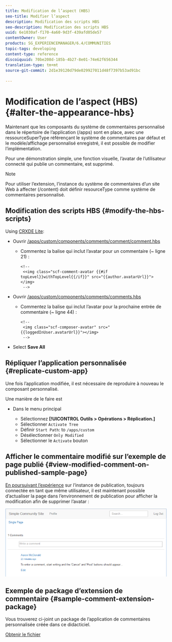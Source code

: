 ```yaml
---
title: Modification de l’aspect (HBS)
seo-title: Modifier l’aspect
description: Modification des scripts HBS
seo-description: Modification des scripts HBS
uuid: 6e1030af-f170-4a60-9d3f-439afd05de57
contentOwner: User
products: SG_EXPERIENCEMANAGER/6.4/COMMUNITIES
topic-tags: developing
content-type: reference
discoiquuid: 70be208d-185b-4b27-8e01-74e62f656344
translation-type: tm+mt
source-git-commit: 2d1e39120d79de029927011d48f7397b53ad91bc

---
```



# Modification de l’aspect (HBS) {#alter-the-appearance-hbs}

Maintenant que les composants du système de commentaires personnalisé dans le répertoire de l’application (/apps) sont en place, avec une ressourceSuperType référençant le système de commentaires par défaut et le modèle/affichage personnalisé enregistré, il est possible de modifier l’implémentation.

Pour une démonstration simple, une fonction visuelle, l’avatar de l’utilisateur connecté qui publie un commentaire, est supprimé.

>[!NOTE]
>
>Pour utiliser l’extension, l’instance du système de commentaires d’un site Web à affecter (/content) doit définir resourceType comme système de commentaires personnalisé.

## Modification des scripts HBS {#modify-the-hbs-scripts}

Using [CRXDE Lite](../../help/sites-developing/developing-with-crxde-lite.md):

* Ouvrir [/apps/custom/components/comments/comment/comment.hbs](http://localhost:4502/crx/de/index.jsp#/apps/custom/components/comments/comment/comment.hbs)

   * Commentez la balise qui inclut l’avatar pour un commentaire (~ ligne 21) :

      ```
      <!--
       <<img class="scf-comment-avatar {{#if topLevel}}withTopLevel{{/if}}" src="{{author.avatarUrl}}"></img>
       -->
      ```

* Ouvrir [/apps/custom/components/comments/comments.hbs](http://localhost:4502/crx/de/index.jsp#/apps/custom/components/comments/comments.hbs)

   * Commentez la balise qui inclut l’avatar pour la prochaine entrée de commentaire (~ ligne 44) :

      ```
      <!--
       <img class="scf-composer-avatar" src="{{loggedInUser.avatarUrl}}"></img>
       -->
      ```

* Select **Save All**

## Répliquer l’application personnalisée {#replicate-custom-app}

Une fois l’application modifiée, il est nécessaire de reproduire à nouveau le composant personnalisé.

Une manière de le faire est

* Dans le menu principal

   * Sélectionnez **[!UICONTROL Outils > Opérations > Réplication.]**
   * Sélectionner `Activate Tree`
   * Définir `Start Path`: to `/apps/custom`
   * Désélectionner `Only Modified`
   * Sélectionner le `Activate` bouton

## Afficher le commentaire modifié sur l’exemple de page publié {#view-modified-comment-on-published-sample-page}

[En poursuivant l’expérience](extend-sample-page.md#publish-sample-page) sur l’instance de publication, toujours connectée en tant que même utilisateur, il est maintenant possible d’actualiser la page dans l’environnement de publication pour afficher la modification afin de supprimer l’avatar :

![chlimage_1-81](assets/chlimage_1-81.png)

## Exemple de package d’extension de commentaire {#sample-comment-extension-package}

Vous trouverez ci-joint un package de l’application de commentaires personnalisée créée dans ce didacticiel.

[Obtenir le fichier](assets/sample-comment-extension-6-1-fp3.zip)